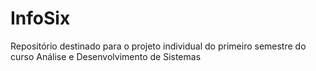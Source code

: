 # InfoSix
Repositório destinado para o projeto individual do primeiro semestre do curso Análise e Desenvolvimento de Sistemas
